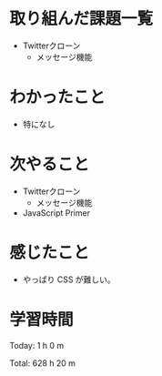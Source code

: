# 取り組んだ課題一覧
- Twitterクローン
  - メッセージ機能

# わかったこと
- 特になし

# 次やること
- Twitterクローン
  - メッセージ機能
- JavaScript Primer

# 感じたこと
- やっぱり CSS が難しい。

# 学習時間
Today: 1 h 0 m

Total: 628 h 20 m
